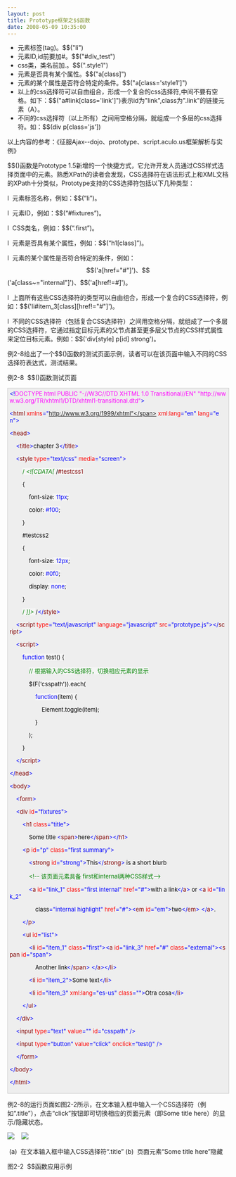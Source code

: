 ```yaml
---
layout: post
title: Prototype框架之$$函数
date: 2008-05-09 10:35:00
---
```

*   元素标签(tag)。$$("li")
    <li>元素ID,id前要加#。$$("#div_test")
    <li>css类，类名前加.。$$(".style1")
    <li>元素是否具有某个属性。$$("a[class]")
    <li>元素的某个属性是否符合特定的条件。$$("a[class='style1']")
    <li>以上的css选择符可以自由组合，形成一个复合的css选择符,中间不要有空格。如下：$$("a#link[class='link']")表示id为"link",class为".link"的链接元素（A）。
    <li>不同的css选择符（以上所有）之间用空格分隔，就组成一个多层的css选择符。如：$$(div p[class='js'])

以上内容的参考：《征服Ajax--dojo、prototype、script.aculo.us框架解析与实例》

$$()函数是Prototype 1.5新增的一个快捷方式，它允许开发人员通过CSS样式选择页面中的元素。熟悉XPath的读者会发现，CSS选择符在语法形式上和XML文档的XPath十分类似，Prototype支持的CSS选择符包括以下几种类型：

l&nbsp; 元素标签名称，例如：$$(“li”)。

l&nbsp; 元素ID，例如：$$(“#fixtures”)。

l&nbsp; CSS类名，例如：$$(“.first”)。

l&nbsp; 元素是否具有某个属性，例如：$$(“h1[class]”)。

l&nbsp; 元素的某个属性是否符合特定的条件，例如：$$('a[href="#"]')、$$('a[class~="internal"]')、$$('a[href!=#]')。

l&nbsp; 上面所有这些CSS选择符的类型可以自由组合，形成一个复合的CSS选择符，例如：$$('li#item_3[class][href!="#"]')。

l&nbsp; 不同的CSS选择符（包括复合CSS选择符）之间用空格分隔，就组成了一个多层的CSS选择符，它通过指定目标元素的父节点甚至更多层父节点的CSS样式属性来定位目标元素。例如：$$('div[style] p[id] strong')。

例2-8给出了一个$$()函数的测试页面示例，读者可以在该页面中输入不同的CSS选择符表达式，测试结果。

例2-8&nbsp; $$()函数测试页面

<div style="border-right: #cccccc 1px solid; padding-right: 5px; border-top: #cccccc 1px solid; padding-left: 4px; font-size: 13px; padding-bottom: 4px; border-left: #cccccc 1px solid; width: 98%; word-break: break-all; padding-top: 4px; border-bottom: #cccccc 1px solid; background-color: #eeeeee;"><span style="color: #0000ff;">&lt;!</span><span style="color: #ff00ff;">DOCTYPE&nbsp;html&nbsp;PUBLIC&nbsp;"-//W3C//DTD&nbsp;XHTML&nbsp;1.0&nbsp;Transitional//EN"&nbsp;"http://www.w3.org/TR/xhtml1/DTD/xhtml1-transitional.dtd"</span><span style="color: #0000ff;">&gt;</span><span style="color: #000000;">

</span><span style="color: #0000ff;">&lt;</span><span style="color: #800000;">html&nbsp;</span><span style="color: #ff0000;">xmlns</span><span style="color: #0000ff;">="http://www.w3.org/1999/xhtml"</span><span style="color: #ff0000;">&nbsp;xml:lang</span><span style="color: #0000ff;">="en"</span><span style="color: #ff0000;">&nbsp;lang</span><span style="color: #0000ff;">="en"</span><span style="color: #0000ff;">&gt;</span><span style="color: #000000;">

</span><span style="color: #0000ff;">&lt;</span><span style="color: #800000;">head</span><span style="color: #0000ff;">&gt;</span><span style="color: #000000;">

&nbsp;&nbsp;&nbsp;&nbsp;</span><span style="color: #0000ff;">&lt;</span><span style="color: #800000;">title</span><span style="color: #0000ff;">&gt;</span><span style="color: #000000;">chapter&nbsp;3</span><span style="color: #0000ff;">&lt;/</span><span style="color: #800000;">title</span><span style="color: #0000ff;">&gt;</span><span style="color: #000000;">

&nbsp;&nbsp;&nbsp;&nbsp;</span><span style="color: #0000ff;">&lt;</span><span style="color: #800000;">style&nbsp;</span><span style="color: #ff0000;">type</span><span style="color: #0000ff;">="text/css"</span><span style="color: #ff0000;">&nbsp;media</span><span style="color: #0000ff;">="screen"</span><span style="color: #0000ff;">&gt;</span><span style="color: #800000; background-color: #f5f5f5;">

&nbsp;&nbsp;&nbsp;&nbsp;&nbsp;&nbsp;&nbsp;&nbsp;</span><span style="color: #008000; background-color: #f5f5f5;">/*</span><span style="color: #008000; background-color: #f5f5f5;">&nbsp;&lt;![CDATA[&nbsp;</span><span style="color: #008000; background-color: #f5f5f5;">*/</span><span style="color: #800000; background-color: #f5f5f5;">#testcss1

&nbsp;&nbsp;&nbsp;&nbsp;&nbsp;&nbsp;&nbsp;&nbsp;</span><span style="color: #000000; background-color: #f5f5f5;">{</span><span style="color: #ff0000; background-color: #f5f5f5;">

&nbsp;&nbsp;&nbsp;&nbsp;&nbsp;&nbsp;&nbsp;&nbsp;&nbsp;&nbsp;&nbsp;&nbsp;font-size</span><span style="color: #000000; background-color: #f5f5f5;">:</span><span style="color: #0000ff; background-color: #f5f5f5;">&nbsp;11px</span><span style="color: #000000; background-color: #f5f5f5;">;</span><span style="color: #ff0000; background-color: #f5f5f5;">

&nbsp;&nbsp;&nbsp;&nbsp;&nbsp;&nbsp;&nbsp;&nbsp;&nbsp;&nbsp;&nbsp;&nbsp;color</span><span style="color: #000000; background-color: #f5f5f5;">:</span><span style="color: #0000ff; background-color: #f5f5f5;">&nbsp;#f00</span><span style="color: #000000; background-color: #f5f5f5;">;</span><span style="color: #ff0000; background-color: #f5f5f5;">

&nbsp;&nbsp;&nbsp;&nbsp;&nbsp;&nbsp;&nbsp;&nbsp;</span><span style="color: #000000; background-color: #f5f5f5;">}</span><span style="color: #800000; background-color: #f5f5f5;">

&nbsp;&nbsp;&nbsp;&nbsp;&nbsp;&nbsp;&nbsp;&nbsp;#testcss2

&nbsp;&nbsp;&nbsp;&nbsp;&nbsp;&nbsp;&nbsp;&nbsp;</span><span style="color: #000000; background-color: #f5f5f5;">{</span><span style="color: #ff0000; background-color: #f5f5f5;">

&nbsp;&nbsp;&nbsp;&nbsp;&nbsp;&nbsp;&nbsp;&nbsp;&nbsp;&nbsp;&nbsp;&nbsp;font-size</span><span style="color: #000000; background-color: #f5f5f5;">:</span><span style="color: #0000ff; background-color: #f5f5f5;">&nbsp;12px</span><span style="color: #000000; background-color: #f5f5f5;">;</span><span style="color: #ff0000; background-color: #f5f5f5;">

&nbsp;&nbsp;&nbsp;&nbsp;&nbsp;&nbsp;&nbsp;&nbsp;&nbsp;&nbsp;&nbsp;&nbsp;color</span><span style="color: #000000; background-color: #f5f5f5;">:</span><span style="color: #0000ff; background-color: #f5f5f5;">&nbsp;#0f0</span><span style="color: #000000; background-color: #f5f5f5;">;</span><span style="color: #ff0000; background-color: #f5f5f5;">

&nbsp;&nbsp;&nbsp;&nbsp;&nbsp;&nbsp;&nbsp;&nbsp;&nbsp;&nbsp;&nbsp;&nbsp;display</span><span style="color: #000000; background-color: #f5f5f5;">:</span><span style="color: #0000ff; background-color: #f5f5f5;">&nbsp;none</span><span style="color: #000000; background-color: #f5f5f5;">;</span><span style="color: #ff0000; background-color: #f5f5f5;">

&nbsp;&nbsp;&nbsp;&nbsp;&nbsp;&nbsp;&nbsp;&nbsp;</span><span style="color: #000000; background-color: #f5f5f5;">}</span><span style="color: #800000; background-color: #f5f5f5;">

&nbsp;&nbsp;&nbsp;&nbsp;&nbsp;&nbsp;&nbsp;&nbsp;</span><span style="color: #008000; background-color: #f5f5f5;">/*</span><span style="color: #008000; background-color: #f5f5f5;">&nbsp;]]&gt;&nbsp;</span><span style="color: #008000; background-color: #f5f5f5;">*/</span><span style="color: #0000ff;">&lt;/</span><span style="color: #800000;">style</span><span style="color: #0000ff;">&gt;</span><span style="color: #000000;">

&nbsp;&nbsp;&nbsp;&nbsp;</span><span style="color: #0000ff;">&lt;</span><span style="color: #800000;">script&nbsp;</span><span style="color: #ff0000;">type</span><span style="color: #0000ff;">="text/javascript"</span><span style="color: #ff0000;">&nbsp;language</span><span style="color: #0000ff;">="javascript"</span><span style="color: #ff0000;">&nbsp;src</span><span style="color: #0000ff;">="prototype.js"</span><span style="color: #0000ff;">&gt;&lt;/</span><span style="color: #800000;">script</span><span style="color: #0000ff;">&gt;</span><span style="color: #000000;">

&nbsp;&nbsp;&nbsp;&nbsp;</span><span style="color: #0000ff;">&lt;</span><span style="color: #800000;">script</span><span style="color: #0000ff;">&gt;</span><span style="color: #000000; background-color: #f5f5f5;">

&nbsp;&nbsp;&nbsp;&nbsp;&nbsp;&nbsp;&nbsp;&nbsp;</span><span style="color: #0000ff; background-color: #f5f5f5;">function</span><span style="color: #000000; background-color: #f5f5f5;">&nbsp;test()&nbsp;{

&nbsp;&nbsp;&nbsp;&nbsp;&nbsp;&nbsp;&nbsp;&nbsp;&nbsp;&nbsp;&nbsp;&nbsp;</span><span style="color: #008000; background-color: #f5f5f5;">//</span><span style="color: #008000; background-color: #f5f5f5;">&nbsp;根据输入的CSS选择符，切换相应元素的显示</span><span style="color: #008000; background-color: #f5f5f5;">

</span><span style="color: #000000; background-color: #f5f5f5;">

&nbsp;&nbsp;&nbsp;&nbsp;&nbsp;&nbsp;&nbsp;&nbsp;&nbsp;&nbsp;&nbsp;&nbsp;$$($F(</span><span style="color: #000000; background-color: #f5f5f5;">'</span><span style="color: #000000; background-color: #f5f5f5;">csspath</span><span style="color: #000000; background-color: #f5f5f5;">'</span><span style="color: #000000; background-color: #f5f5f5;">)).each(

&nbsp;&nbsp;&nbsp;&nbsp;&nbsp;&nbsp;&nbsp;&nbsp;&nbsp;&nbsp;&nbsp;&nbsp;&nbsp;&nbsp;&nbsp;&nbsp;</span><span style="color: #0000ff; background-color: #f5f5f5;">function</span><span style="color: #000000; background-color: #f5f5f5;">(item)&nbsp;{

&nbsp;&nbsp;&nbsp;&nbsp;&nbsp;&nbsp;&nbsp;&nbsp;&nbsp;&nbsp;&nbsp;&nbsp;&nbsp;&nbsp;&nbsp;&nbsp;&nbsp;&nbsp;&nbsp;&nbsp;Element.toggle(item);

&nbsp;&nbsp;&nbsp;&nbsp;&nbsp;&nbsp;&nbsp;&nbsp;&nbsp;&nbsp;&nbsp;&nbsp;&nbsp;&nbsp;&nbsp;&nbsp;}

&nbsp;&nbsp;&nbsp;&nbsp;&nbsp;&nbsp;&nbsp;&nbsp;&nbsp;&nbsp;&nbsp;&nbsp;);

&nbsp;&nbsp;&nbsp;&nbsp;&nbsp;&nbsp;&nbsp;&nbsp;}

&nbsp;&nbsp;&nbsp;&nbsp;</span><span style="color: #0000ff;">&lt;/</span><span style="color: #800000;">script</span><span style="color: #0000ff;">&gt;</span><span style="color: #000000;">

</span><span style="color: #0000ff;">&lt;/</span><span style="color: #800000;">head</span><span style="color: #0000ff;">&gt;</span><span style="color: #000000;">

</span><span style="color: #0000ff;">&lt;</span><span style="color: #800000;">body</span><span style="color: #0000ff;">&gt;</span><span style="color: #000000;">

&nbsp;&nbsp;&nbsp;&nbsp;</span><span style="color: #0000ff;">&lt;</span><span style="color: #800000;">form</span><span style="color: #0000ff;">&gt;</span><span style="color: #000000;">

&nbsp;&nbsp;&nbsp;&nbsp;</span><span style="color: #0000ff;">&lt;</span><span style="color: #800000;">div&nbsp;</span><span style="color: #ff0000;">id</span><span style="color: #0000ff;">="fixtures"</span><span style="color: #0000ff;">&gt;</span><span style="color: #000000;">

&nbsp;&nbsp;&nbsp;&nbsp;&nbsp;&nbsp;&nbsp;&nbsp;</span><span style="color: #0000ff;">&lt;</span><span style="color: #800000;">h1&nbsp;</span><span style="color: #ff0000;">class</span><span style="color: #0000ff;">="title"</span><span style="color: #0000ff;">&gt;</span><span style="color: #000000;">

&nbsp;&nbsp;&nbsp;&nbsp;&nbsp;&nbsp;&nbsp;&nbsp;&nbsp;&nbsp;&nbsp;&nbsp;Some&nbsp;title&nbsp;</span><span style="color: #0000ff;">&lt;</span><span style="color: #800000;">span</span><span style="color: #0000ff;">&gt;</span><span style="color: #000000;">here</span><span style="color: #0000ff;">&lt;/</span><span style="color: #800000;">span</span><span style="color: #0000ff;">&gt;&lt;/</span><span style="color: #800000;">h1</span><span style="color: #0000ff;">&gt;</span><span style="color: #000000;">

&nbsp;&nbsp;&nbsp;&nbsp;&nbsp;&nbsp;&nbsp;&nbsp;</span><span style="color: #0000ff;">&lt;</span><span style="color: #800000;">p&nbsp;</span><span style="color: #ff0000;">id</span><span style="color: #0000ff;">="p"</span><span style="color: #ff0000;">&nbsp;class</span><span style="color: #0000ff;">="first&nbsp;summary"</span><span style="color: #0000ff;">&gt;</span><span style="color: #000000;">

&nbsp;&nbsp;&nbsp;&nbsp;&nbsp;&nbsp;&nbsp;&nbsp;&nbsp;&nbsp;&nbsp;&nbsp;</span><span style="color: #0000ff;">&lt;</span><span style="color: #800000;">strong&nbsp;</span><span style="color: #ff0000;">id</span><span style="color: #0000ff;">="strong"</span><span style="color: #0000ff;">&gt;</span><span style="color: #000000;">This</span><span style="color: #0000ff;">&lt;/</span><span style="color: #800000;">strong</span><span style="color: #0000ff;">&gt;</span><span style="color: #000000;">&nbsp;is&nbsp;a&nbsp;short&nbsp;blurb

&nbsp;&nbsp;&nbsp;&nbsp;&nbsp;&nbsp;&nbsp;&nbsp;&nbsp;&nbsp;&nbsp;&nbsp;</span><span style="color: #008000;">&lt;!--</span><span style="color: #008000;">&nbsp;该页面元素具备&nbsp;first和internal两种CSS样式</span><span style="color: #008000;">--&gt;</span><span style="color: #000000;">

&nbsp;&nbsp;&nbsp;&nbsp;&nbsp;&nbsp;&nbsp;&nbsp;&nbsp;&nbsp;&nbsp;&nbsp;</span><span style="color: #0000ff;">&lt;</span><span style="color: #800000;">a&nbsp;</span><span style="color: #ff0000;">id</span><span style="color: #0000ff;">="link_1"</span><span style="color: #ff0000;">&nbsp;class</span><span style="color: #0000ff;">="first&nbsp;internal"</span><span style="color: #ff0000;">&nbsp;href</span><span style="color: #0000ff;">="#"</span><span style="color: #0000ff;">&gt;</span><span style="color: #000000;">with&nbsp;a&nbsp;link</span><span style="color: #0000ff;">&lt;/</span><span style="color: #800000;">a</span><span style="color: #0000ff;">&gt;</span><span style="color: #000000;">&nbsp;or&nbsp;</span><span style="color: #0000ff;">&lt;</span><span style="color: #800000;">a&nbsp;</span><span style="color: #ff0000;">id</span><span style="color: #0000ff;">="link_2"</span><span style="color: #ff0000;">

&nbsp;&nbsp;&nbsp;&nbsp;&nbsp;&nbsp;&nbsp;&nbsp;&nbsp;&nbsp;&nbsp;&nbsp;&nbsp;&nbsp;&nbsp;&nbsp;class</span><span style="color: #0000ff;">="internal&nbsp;highlight"</span><span style="color: #ff0000;">&nbsp;href</span><span style="color: #0000ff;">="#"</span><span style="color: #0000ff;">&gt;&lt;</span><span style="color: #800000;">em&nbsp;</span><span style="color: #ff0000;">id</span><span style="color: #0000ff;">="em"</span><span style="color: #0000ff;">&gt;</span><span style="color: #000000;">two</span><span style="color: #0000ff;">&lt;/</span><span style="color: #800000;">em</span><span style="color: #0000ff;">&gt;</span><span style="color: #000000;">&nbsp;</span><span style="color: #0000ff;">&lt;/</span><span style="color: #800000;">a</span><span style="color: #0000ff;">&gt;</span><span style="color: #000000;">.

&nbsp;&nbsp;&nbsp;&nbsp;&nbsp;&nbsp;&nbsp;&nbsp;</span><span style="color: #0000ff;">&lt;/</span><span style="color: #800000;">p</span><span style="color: #0000ff;">&gt;</span><span style="color: #000000;">

&nbsp;&nbsp;&nbsp;&nbsp;&nbsp;&nbsp;&nbsp;&nbsp;</span><span style="color: #0000ff;">&lt;</span><span style="color: #800000;">ul&nbsp;</span><span style="color: #ff0000;">id</span><span style="color: #0000ff;">="list"</span><span style="color: #0000ff;">&gt;</span><span style="color: #000000;">

&nbsp;&nbsp;&nbsp;&nbsp;&nbsp;&nbsp;&nbsp;&nbsp;&nbsp;&nbsp;&nbsp;&nbsp;</span><span style="color: #0000ff;">&lt;</span><span style="color: #800000;">li&nbsp;</span><span style="color: #ff0000;">id</span><span style="color: #0000ff;">="item_1"</span><span style="color: #ff0000;">&nbsp;class</span><span style="color: #0000ff;">="first"</span><span style="color: #0000ff;">&gt;&lt;</span><span style="color: #800000;">a&nbsp;</span><span style="color: #ff0000;">id</span><span style="color: #0000ff;">="link_3"</span><span style="color: #ff0000;">&nbsp;href</span><span style="color: #0000ff;">="#"</span><span style="color: #ff0000;">&nbsp;class</span><span style="color: #0000ff;">="external"</span><span style="color: #0000ff;">&gt;&lt;</span><span style="color: #800000;">span&nbsp;</span><span style="color: #ff0000;">id</span><span style="color: #0000ff;">="span"</span><span style="color: #0000ff;">&gt;</span><span style="color: #000000;">

&nbsp;&nbsp;&nbsp;&nbsp;&nbsp;&nbsp;&nbsp;&nbsp;&nbsp;&nbsp;&nbsp;&nbsp;&nbsp;&nbsp;&nbsp;&nbsp;Another&nbsp;link</span><span style="color: #0000ff;">&lt;/</span><span style="color: #800000;">span</span><span style="color: #0000ff;">&gt;</span><span style="color: #000000;">&nbsp;</span><span style="color: #0000ff;">&lt;/</span><span style="color: #800000;">a</span><span style="color: #0000ff;">&gt;&lt;/</span><span style="color: #800000;">li</span><span style="color: #0000ff;">&gt;</span><span style="color: #000000;">

&nbsp;&nbsp;&nbsp;&nbsp;&nbsp;&nbsp;&nbsp;&nbsp;&nbsp;&nbsp;&nbsp;&nbsp;</span><span style="color: #0000ff;">&lt;</span><span style="color: #800000;">li&nbsp;</span><span style="color: #ff0000;">id</span><span style="color: #0000ff;">="item_2"</span><span style="color: #0000ff;">&gt;</span><span style="color: #000000;">Some&nbsp;text</span><span style="color: #0000ff;">&lt;/</span><span style="color: #800000;">li</span><span style="color: #0000ff;">&gt;</span><span style="color: #000000;">

&nbsp;&nbsp;&nbsp;&nbsp;&nbsp;&nbsp;&nbsp;&nbsp;&nbsp;&nbsp;&nbsp;&nbsp;</span><span style="color: #0000ff;">&lt;</span><span style="color: #800000;">li&nbsp;</span><span style="color: #ff0000;">id</span><span style="color: #0000ff;">="item_3"</span><span style="color: #ff0000;">&nbsp;xml:lang</span><span style="color: #0000ff;">="es-us"</span><span style="color: #ff0000;">&nbsp;class</span><span style="color: #0000ff;">=""</span><span style="color: #0000ff;">&gt;</span><span style="color: #000000;">Otra&nbsp;cosa</span><span style="color: #0000ff;">&lt;/</span><span style="color: #800000;">li</span><span style="color: #0000ff;">&gt;</span><span style="color: #000000;">

&nbsp;&nbsp;&nbsp;&nbsp;&nbsp;&nbsp;&nbsp;&nbsp;</span><span style="color: #0000ff;">&lt;/</span><span style="color: #800000;">ul</span><span style="color: #0000ff;">&gt;</span><span style="color: #000000;">

&nbsp;&nbsp;&nbsp;&nbsp;</span><span style="color: #0000ff;">&lt;/</span><span style="color: #800000;">div</span><span style="color: #0000ff;">&gt;</span><span style="color: #000000;">

&nbsp;&nbsp;&nbsp;&nbsp;</span><span style="color: #0000ff;">&lt;</span><span style="color: #800000;">input&nbsp;</span><span style="color: #ff0000;">type</span><span style="color: #0000ff;">="text"</span><span style="color: #ff0000;">&nbsp;value</span><span style="color: #0000ff;">=""</span><span style="color: #ff0000;">&nbsp;id</span><span style="color: #0000ff;">="csspath"</span><span style="color: #ff0000;">&nbsp;</span><span style="color: #0000ff;">/&gt;</span><span style="color: #000000;">

&nbsp;&nbsp;&nbsp;&nbsp;</span><span style="color: #0000ff;">&lt;</span><span style="color: #800000;">input&nbsp;</span><span style="color: #ff0000;">type</span><span style="color: #0000ff;">="button"</span><span style="color: #ff0000;">&nbsp;value</span><span style="color: #0000ff;">="click"</span><span style="color: #ff0000;">&nbsp;onclick</span><span style="color: #0000ff;">="test()"</span><span style="color: #ff0000;">&nbsp;</span><span style="color: #0000ff;">/&gt;</span><span style="color: #000000;">

&nbsp;&nbsp;&nbsp;&nbsp;</span><span style="color: #0000ff;">&lt;/</span><span style="color: #800000;">form</span><span style="color: #0000ff;">&gt;</span><span style="color: #000000;">

</span><span style="color: #0000ff;">&lt;/</span><span style="color: #800000;">body</span><span style="color: #0000ff;">&gt;</span><span style="color: #000000;">

</span><span style="color: #0000ff;">&lt;/</span><span style="color: #800000;">html</span><span style="color: #0000ff;">&gt;</span><span style="color: #000000;">

</span></div>

例2-8的运行页面如图2-2所示，在文本输入框中输入一个CSS选择符（例如“.title”），点击“click”按钮即可切换相应的页面元素（即Some title here）的显示/隐藏状态。

![](http://book.csdn.net/BookFiles/286/img/image002.jpg)&nbsp;&nbsp;&nbsp; ![](http://book.csdn.net/BookFiles/286/img/image003.jpg)

&nbsp;(a)&nbsp; 在文本输入框中输入CSS选择符“.title”&nbsp;(b)&nbsp; 页面元素“Some title here”隐藏

图2-2&nbsp; $$函数应用示例